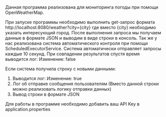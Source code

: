 Данная программа реализована для мониторинга погоды при помощи OpenWeatherMap.

При запуске программы необходимо выполнить get-запрос формата 
http://localhost:8080/weather?city={city}
где вместо {city} необходимо указать интересующий город. После выполнения запроса мы получаем данные в формате JSON и выводим в виде строки в консоль. 
Так же у нас реализована система автоматического контроля при помощи ScheduledExecutorService. Система автоматически отправляет запросы каждые 10 секунд. При совпадении результатов спустя время выводится лог:             Изменение: false

Если система получила строку с новыми данными:
1) Выводится лог: Изменение: true
2) Лог об отправке сообщения пользователям (Вместо данной строки можно реализовать логику отправки данных)
3) Вывод строки в формате JSON

Для работы в программе необходимо добавить ваш API Key в application.properties 
